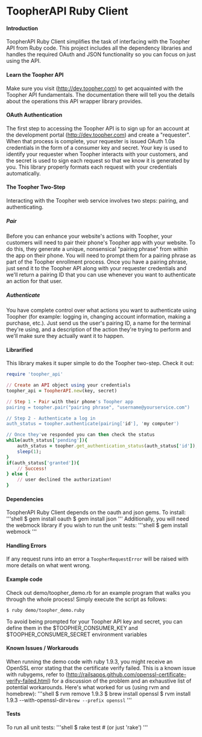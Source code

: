 # ToopherAPI Ruby Client

#### Introduction
ToopherAPI Ruby Client simplifies the task of interfacing with the Toopher API from Ruby code.  This project includes all the dependency libraries and handles the required OAuth and JSON functionality so you can focus on just using the API.

#### Learn the Toopher API
Make sure you visit (http://dev.toopher.com) to get acquainted with the Toopher API fundamentals.  The documentation there will tell you the details about the operations this API wrapper library provides.

#### OAuth Authentication

The first step to accessing the Toopher API is to sign up for an account at the development portal (http://dev.toopher.com) and create a "requester". When that process is complete, your requester is issued OAuth 1.0a credentials in the form of a consumer key and secret. Your key is used to identify your requester when Toopher interacts with your customers, and the secret is used to sign each request so that we know it is generated by you.  This library properly formats each request with your credentials automatically.

#### The Toopher Two-Step
Interacting with the Toopher web service involves two steps: pairing, and authenticating.

##### Pair
Before you can enhance your website's actions with Toopher, your customers will need to pair their phone's Toopher app with your website.  To do this, they generate a unique, nonsensical "pairing phrase" from within the app on their phone.  You will need to prompt them for a pairing phrase as part of the Toopher enrollment process.  Once you have a pairing phrase, just send it to the Toopher API along with your requester credentials and we'll return a pairing ID that you can use whenever you want to authenticate an action for that user.

##### Authenticate
You have complete control over what actions you want to authenticate using Toopher (for example: logging in, changing account information, making a purchase, etc.).  Just send us the user's pairing ID, a name for the terminal they're using, and a description of the action they're trying to perform and we'll make sure they actually want it to happen.

#### Librarified
This library makes it super simple to do the Toopher two-step.  Check it out:

```ruby
require 'toopher_api'

// Create an API object using your credentials
toopher_api = ToopherAPI.new(key, secret)

// Step 1 - Pair with their phone's Toopher app
pairing = toopher.pair("pairing phrase", "username@yourservice.com")

// Step 2 - Authenticate a log in
auth_status = toopher.authenticate(pairing['id'], 'my computer')

// Once they've responded you can then check the status
while(auth_status['pending']){
    auth_status = toopher.get_authentication_status(auth_status['id']);
    sleep(1);
}
if(auth_status['granted']){
    // Success!
} else {
    // user declined the authorization!
}
```

#### Dependencies
ToopherAPI Ruby Client depends on the oauth and json gems.  To install:
'''shell
$ gem install oauth
$ gem install json
'''
Additionally, you will need the webmock library if you wish to run the unit tests:
'''shell
$ gem install webmock
'''
#### Handling Errors
If any request runs into an error a `ToopherRequestError` will be raised with more details on what went wrong.

#### Example code
Check out demo/toopher_demo.rb for an example program that walks you through the whole process!  Simply execute the script as follows:
```shell
$ ruby demo/toopher_demo.ruby
```
To avoid being prompted for your Toopher API key and secret, you can define them in the $TOOPHER_CONSUMER_KEY and $TOOPHER_CONSUMER_SECRET environment variables

#### Known Issues / Workarouds
When running the demo code with ruby 1.9.3, you might receive an OpenSSL error stating that the certificate verify failed.  This is a known issue with rubygems, refer to (http://railsapps.github.com/openssl-certificate-verify-failed.html) for a discussion of the problem and an exhaustive list of potential workarounds.  Here's what worked for us (using rvm and homebrew):
'''shell
$ rvm remove 1.9.3
$ brew install openssl
$ rvm install 1.9.3 --with-openssl-dir=`brew --prefix openssl`
'''

#### Tests
To run all unit tests:
'''shell
$ rake test   # (or just 'rake')
'''
